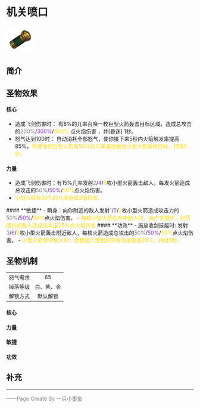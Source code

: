 # 机关喷口
![机关喷口](../Img/Texture2D_Potion/机关喷口.png)
## 简介
## 圣物效果
#### **核心**  
- 造成飞剑伤害时： 有8%的几率召唤一枚巨型火箭轰击目标区域，造成总攻击的<font color=gray>200%</font>/<font color=BlueViolet>300%</font>/<font color=gold>400%</font> 点火焰伤害 ，并[昏迷] 1秒。
- 怒气达到100时： 自动消耗全部怒气，使你接下来5秒内火箭触发率提高85%，<font color=gold>并使你的巨型火箭有50%的几率追加触发小型火箭轰炸目标，持续5秒。</font>
#### **力量** 
- 造成飞剑伤害时：有15%几率发射<font color=gray>2</font>/<font color=BlueViolet>4</font>/<font color=gold>6</font>枚小型火箭轰击敌人，每发火箭造成总攻击的<font color=gray>50%</font>/<font color=BlueViolet>50%</font>/<font color=gold>50%</font>点火焰伤害。
- <font color=gold>小型火箭有30%的几率造成3倍伤害。
</font>
#### **敏捷**
- 瞬身：向你附近的敌人发射<font color=gray>1</font>/<font color=BlueViolet>2</font>/<font color=gold>3</font>枚小型火箭造成攻击力的<font color=gray>50%</font>/<font color=BlueViolet>50%</font>/<font color=gold>50%</font>点火焰伤害。
- <font color=gold>每枚小型火箭在命中敌人时，会产生爆炸，对范围内的敌人造成总攻击25%点火焰伤害 </font>
#### **功效**
- 施放收剑技能时: 发射<font color=gray>3</font>/<font color=BlueViolet>6</font>/<font color=gold>9</font>枚小型火箭轰击附近敌人，每枚火箭造成总攻击的<font color=gray>50%</font>/<font color=BlueViolet>50%</font>/<font color=gold>50%</font>点火焰伤害。
- <font color=gold>小型火箭命中敌人时，会使敌人受到的所有伤害提高25%，持续5秒。</font>

## 圣物机制
|||
| :----: | :----: |
|怒气需求|65|
|掉落等级|白、紫、金|
|解锁方式|默认解锁|

#### **核心**

#### **力量**

#### **敏捷**

#### **功效**


## 补充

---

<font color=grey>——Page Create By 一只小墨鱼</font>
